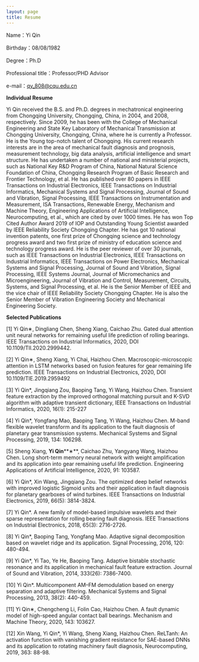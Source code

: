 ```yaml
---
layout: page
title: Resume
---
```


Name：Yi Qin

Birthday：08/08/1982

Degree：Ph.D

Professional title：Professor/PHD Advisor

e-mail：qy_808@cqu.edu.cn

**Individual Resume**

Yi Qin received the B.S. and Ph.D. degrees in mechatronical engineering from Chongqing University, Chongqing, China, in 2004, and 2008, respectively. Since 2009, he has been with the College of Mechanical Engineering and State Key Laboratory of Mechanical Transmission at Chongqing University, Chongqing, China, where he is currently a Professor. He is the Young top-notch talent of Chongqing. His current research interests are in the area of mechanical fault diagnosis and prognosis, measurement technology, big data analysis, artificial intelligence and smart structure. He has undertaken a number of national and ministerial projects, such as National Key R&D Program of China, National Natural Science Foundation of China, Chongqing Research Program of Basic Research and Frontier Technology, et al. He has published over 80 papers in IEEE Transactions on Industrial Electronics, IEEE Transactions on Industrial Informatics, Mechanical Systems and Signal Processing, Journal of Sound and Vibration, Signal Processing, IEEE Transactions on Instrumentation and Measurement, ISA Transactions, Renewable Energy, Mechanism and Machine Theory, Engineering Applications of Artificial Intelligence, Neurocomputing, et al., which are cited by over 1000 times. He has won Top Cited Author Award 2019 of IOP and Outstanding Young Scientist awarded by IEEE Reliability Society Chongqing Chapter. He has got 10 national invention patents, one first prize of Chongqing science and technology progress award and two first prize of ministry of education science and technology progress award. He is the peer reviewer of over 30 journals, such as IEEE Transactions on Industrial Electronics, IEEE Transactions on Industrial Informatics, IEEE Transactions on Power Electronics, Mechanical Systems and Signal Processing, Journal of Sound and Vibration, Signal Processing, IEEE Systems Journal, Journal of Micromechanics and Microengineering, Journal of Vibration and Control, Measurement, Circuits, Systems, and Signal Processing, et al. He is the Senior Member of IEEE and the vice chair of IEEE Reliability Society Chongqing Chapter. He is also the Senior Member of Vibration Engineering Society and Mechanical Engineering Society.

  **Selected Publications**

[1]  Yi Qin∗, Dingliang Chen, Sheng Xiang, Caichao Zhu. Gated dual attention unit neural networks for remaining useful life prediction of rolling bearings. IEEE Transactions on Industrial Informatics, 2020, DOI 10.1109/TII.2020.2999442.  

[2]  Yi Qin∗, Sheng Xiang, Yi Chai, Haizhou Chen. Macroscopic-microscopic attention in LSTM networks based on fusion features for gear remaining life prediction. IEEE Transactions on Industrial Electronics, 2020, DOI 10.1109/TIE.2019.2959492

[3]  Yi Qin*, Jingqiang Zou, Baoping Tang, Yi Wang, Haizhou Chen. Transient feature extraction by the improved orthogonal matching pursuit and K-SVD algorithm with adaptive transient dictionary, IEEE Transactions on Industrial Informatics, 2020, 16(1): 215-227  

[4]  Yi Qin*, Yongfang Mao, Baoping Tang, Yi Wang, Haizhou Chen. M-band flexible wavelet transform and its application to the fault diagnosis of planetary gear transmission systems. Mechanical Systems and Signal Processing, 2019, 134: 106298. 

[5]  Sheng Xiang, **Yi Qin****∗**, Caichao Zhu, Yangyang Wang, Haizhou Chen. Long short-term memory neural network with weight amplification and its application into gear remaining useful life prediction. Engineering Applications of Artificial Intelligence, 2020, 91: 103587.  

[6]  Yi Qin*, Xin Wang, Jingqiang Zou. The optimized deep belief networks with improved logistic Sigmoid units and their application in fault diagnosis for planetary gearboxes of wind turbines. IEEE Transactions on Industrial Electronics, 2019, 66(5): 3814-3824.

[7]  Yi Qin*. A new family of model-based impulsive wavelets and their sparse representation for rolling bearing fault diagnosis. IEEE Transactions on Industrial Electronics, 2018, 65(3): 2716-2726.

[8]  Yi Qin*, Baoping Tang, Yongfang Mao.	Adaptive signal decomposition based on wavelet ridge and its application. Signal Processing, 2016, 120: 480-494.

[9]  Yi Qin*, Yi Tao, Ye He, Baoping Tang. Adaptive bistable stochastic resonance and its application in mechanical fault feature extraction. Journal of Sound and Vibration, 2014, 333(26): 7386-7400.

[10] Yi Qin*. Multicomponent AM–FM demodulation based on energy separation and adaptive filtering. Mechanical Systems and Signal Processing, 2013, 38(2): 440-459.

[11] Yi Qin∗, Chengcheng Li, Folin Cao, Haizhou Chen. A fault dynamic model of high-speed angular contact ball bearings. Mechanism and Machine Theory, 2020, 143: 103627.

[12] Xin Wang, Yi Qin*, Yi Wang, Sheng Xiang, Haizhou Chen. ReLTanh: An activation function with vanishing gradient resistance for SAE-based DNNs and its application to rotating machinery fault diagnosis, Neurocomputing, 2019, 363: 88-98.